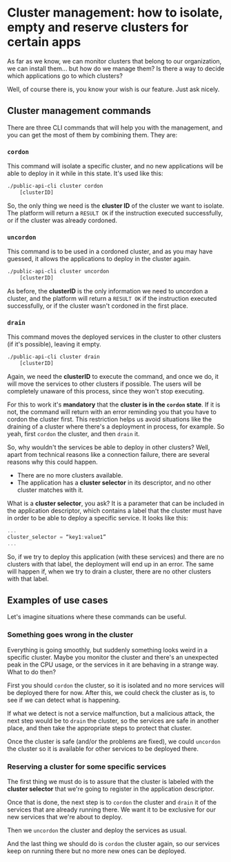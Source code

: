# Cluster management: how to isolate, empty and reserve clusters for certain apps

As far as we know, we can monitor clusters that belong to our organization, we can install them... but how do we manage them? Is there a way to decide which applications go to which clusters?

Well, of course there is, you know your wish is our feature. Just ask nicely.

## Cluster management commands

There are three CLI commands that will help you with the management, and you can get the most of them by combining them. They are:

### `cordon`

This command will isolate a specific cluster, and no new applications will be able to deploy in it while in this state. It's used like this:

```bash
./public-api-cli cluster cordon 
    [clusterID]
```

So, the only thing we need is the **cluster ID** of the cluster we want to isolate. The platform will return a `RESULT OK` if the instruction executed successfully, or if the cluster was already cordoned.

### `uncordon`

This command is to be used in a cordoned cluster, and as you may have guessed, it allows the applications to deploy in the cluster again.

```bash
./public-api-cli cluster uncordon 
    [clusterID]
```

As before, the **clusterID** is the only information we need to uncordon a cluster, and the platform will return a `RESULT OK` if the instruction executed successfully, or if the cluster wasn't cordoned in the first place.

### `drain`

This command moves the deployed services in the cluster to other clusters \(if it's possible\), leaving it empty.

```bash
./public-api-cli cluster drain 
    [clusterID]
```

Again, we need the **clusterID** to execute the command, and once we do, it will move the services to other clusters if possible. The users will be completely unaware of this process, since they won't stop executing.

For this to work it's **mandatory** that the **cluster is in the `cordon` state**. If it is not, the command will return with an error reminding you that you have to cordon the cluster first. This restriction helps us avoid situations like the draining of a cluster where there's a deployment in process, for example. So yeah, first `cordon` the cluster, and then `drain` it.

So, why wouldn't the services be able to deploy in other clusters? Well, apart from technical reasons like a connection failure, there are several reasons why this could happen.

* There are no more clusters available.
* The application has a **cluster selector** in its descriptor, and no other cluster matches with it.

What is a **cluster selector**, you ask? It is a parameter that can be included in the application descriptor, which contains a label that the cluster must have in order to be able to deploy a specific service. It looks like this:

```javascript
...
cluster_selector = “key1:value1”
...
```

So, if we try to deploy this application \(with these services\) and there are no clusters with that label, the deployment will end up in an error. The same will happen if, when we try to drain a cluster, there are no other clusters with that label.

## Examples of use cases

Let's imagine situations where these commands can be useful.

### Something goes wrong in the cluster

Everything is going smoothly, but suddenly something looks weird in a specific cluster. Maybe you monitor the cluster and there's an unexpected peak in the CPU usage, or the services in it are behaving in a strange way. What to do then?

First you should `cordon` the cluster, so it is isolated and no more services will be deployed there for now. After this, we could check the cluster as is, to see if we can detect what is happening.

If what we detect is not a service malfunction, but a malicious attack, the next step would be to `drain` the cluster, so the services are safe in another place, and then take the appropriate steps to protect that cluster.

Once the cluster is safe \(and/or the problems are fixed\), we could `uncordon` the cluster so it is available for other services to be deployed there.

### Reserving a cluster for some specific services

The first thing we must do is to assure that the cluster is labeled with the **cluster selector** that we're going to register in the application descriptor.

Once that is done, the next step is to `cordon` the cluster and `drain` it of the services that are already running there. We want it to be exclusive for our new services that we're about to deploy.

Then we `uncordon` the cluster and deploy the services as usual.

And the last thing we should do is `cordon` the cluster again, so our services keep on running there but no more new ones can be deployed.

